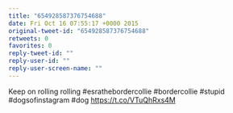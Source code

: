 ```yaml
---
title: "654928587376754688"
date: Fri Oct 16 07:55:17 +0000 2015
original-tweet-id: "654928587376754688"
retweets: 0
favorites: 0
reply-tweet-id: ""
reply-user-id: ""
reply-user-screen-name: ""
---
```

Keep on rolling rolling #esrathebordercollie #bordercollie #stupid #dogsofinstagram #dog <a href="https://t.co/VTuQhRxs4M">https://t.co/VTuQhRxs4M</a>
